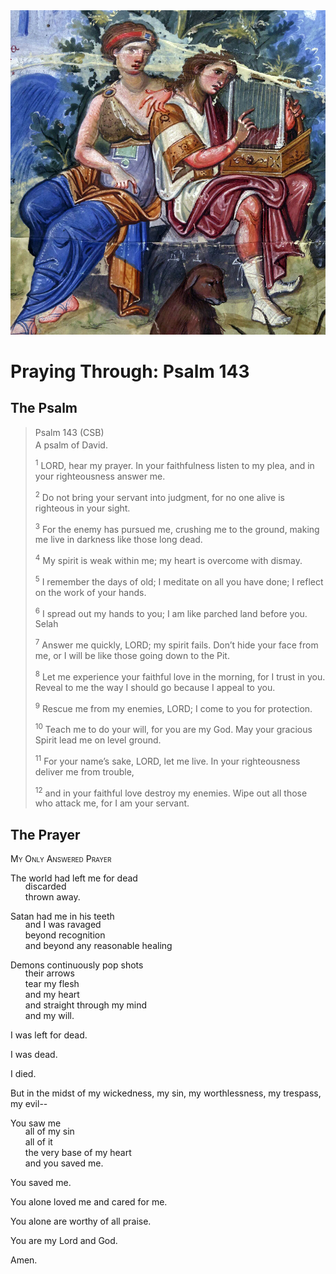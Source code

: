 <img class="intro-right" src="../images/art-paris-psalter.jpg">

<style>
  li {list-style-type: none;}
  p + ul {
    margin-top: -18px;
}
</style>

# Praying Through: Psalm 143

## The Psalm

>Psalm 143 (CSB)  
><sup></sup> A psalm of David. 
>
><sup>1</sup> LORD, hear my prayer. In your faithfulness listen to my plea, and in your righteousness answer me. 
>
><sup>2</sup> Do not bring your servant into judgment, for no one alive is righteous in your sight. 
>
><sup>3</sup> For the enemy has pursued me, crushing me to the ground, making me live in darkness like those long dead. 
>
><sup>4</sup> My spirit is weak within me; my heart is overcome with dismay. 
>
><sup>5</sup> I remember the days of old; I meditate on all you have done; I reflect on the work of your hands. 
>
><sup>6</sup> I spread out my hands to you; I am like parched land before you. Selah 
>
><sup>7</sup> Answer me quickly, LORD; my spirit fails. Don’t hide your face from me, or I will be like those going down to the Pit. 
>
><sup>8</sup> Let me experience your faithful love in the morning, for I trust in you. Reveal to me the way I should go because I appeal to you. 
>
><sup>9</sup> Rescue me from my enemies, LORD; I come to you for protection. 
>
><sup>10</sup> Teach me to do your will, for you are my God. May your gracious Spirit lead me on level ground. 
>
><sup>11</sup> For your name’s sake, LORD, let me live. In your righteousness deliver me from trouble, 
>
><sup>12</sup> and in your faithful love destroy my enemies. Wipe out all those who attack me, for I am your servant.

## The Prayer

<div style="font-variant: small-caps;">
My Only Answered Prayer
</div>

The world had left me for dead
* discarded
* thrown away.

Satan had me in his teeth
* and I was ravaged
* beyond recognition
* and beyond any reasonable healing

Demons continuously pop shots
* their arrows
* tear my flesh
* and my heart
* and straight through my mind
* and my will.

I was left for dead.

I was dead.

I died.

But in the midst of my wickedness, my sin, my worthlessness, my trespass, my evil--

You saw me
* all of my sin
* all of it
* the very base of my heart
* and you saved me.

You saved me.

You alone loved me and cared for me.

You alone are worthy of all praise.

You are my Lord and God.

Amen.

